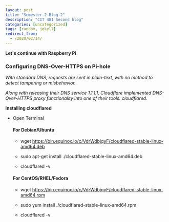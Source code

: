```yaml
---
layout: post
title: "Semester-2-Blog-2"
description: "CIT 481 Second blog"
categories: [uncategorized]
tags: [random, jekyll]
redirect_from:
  - /2020/02/14/
---
```

__Let's continue with Raspberry Pi__

### Configuring DNS-Over-HTTPS on Pi-hole

*With standard DNS, requests are sent in plain-text, with no method to detect tampering or misbehavior.*

*Along with releasing their DNS service 1.1.1.1, Cloudflare implemented DNS-Over-HTTPS proxy functionality into one of their tools: cloudflared.*

__Installing cloudflared__

  * Open Terminal

    #### For Debian/Ubuntu

      * wget https://bin.equinox.io/c/VdrWdbjqyF/cloudflared-stable-linux-amd64.deb

      * sudo apt-get install ./cloudflared-stable-linux-amd64.deb
    
      * cloudflared -v

    #### For CentOS/RHEL/Fedora

      * wget https://bin.equinox.io/c/VdrWdbjqyF/cloudflared-stable-linux-amd64.rpm

      * sudo yum install ./cloudflared-stable-linux-amd64.rpm

      * cloudflared -v

